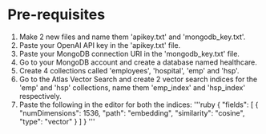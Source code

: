 # Pre-requisites
1. Make 2 new files and name them 'apikey.txt' and 'mongodb_key.txt'.
2. Paste your OpenAI API key in the 'apikey.txt' file.
3. Paste your MongoDB connection URI in the 'mongodb_key.txt' file.
4. Go to your MongoDB account and create a database named healthcare.
5. Create 4 collections called 'employees', 'hospital', 'emp' and 'hsp'.
6. Go to the Atlas Vector Search and create 2 vector search indices for the 'emp' and 'hsp' collections, name them 'emp_index' and 'hsp_index' respectively.
7. Paste the following in the editor for both the indices:
'''ruby
{
  "fields": [
    {
      "numDimensions": 1536,
      "path": "embedding",
      "similarity": "cosine",
      "type": "vector"
    }
  ]
}
'''
